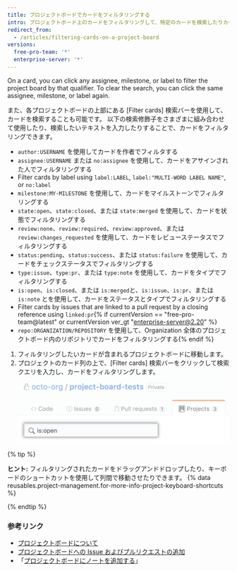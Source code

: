 ```yaml
---
title: プロジェクトボードでカードをフィルタリングする
intro: プロジェクトボード上のカードをフィルタリングして、特定のカードを検索したりカードのサブセットを表示したりできます。
redirect_from:
  - /articles/filtering-cards-on-a-project-board
versions:
  free-pro-team: '*'
  enterprise-server: '*'
---
```


On a card, you can click any assignee, milestone, or label to filter the project board by that qualifier. To clear the search, you can click the same assignee, milestone, or label again.

また、各プロジェクトボードの上部にある [Filter cards] 検索バーを使用して、カードを検索することも可能です。 以下の検索修飾子をさまざまに組み合わせて使用したり、検索したいテキストを入力したりすることで、カードをフィルタリングできます。

- `author:USERNAME` を使用してカードを作者でフィルタする
- `assignee:USERNAME` または `no:assignee` を使用して、カードをアサインされた人でフィルタリングする
- Filter cards by label using `label:LABEL`, `label:"MULTI-WORD LABEL NAME"`, or `no:label`
- `milestone:MY-MILESTONE` を使用して、カードをマイルストーンでフィルタリングする
- `state:open`、`state:closed`、または `state:merged` を使用して、カードを状態でフィルタリングする
- `review:none`、`review:required`、`review:approved`、または `review:changes_requested` を使用して、カードをレビューステータスでフィルタリングする
- `status:pending`、`status:success`、または `status:failure` を使用して、カードをチェックステータスでフィルタリングする
- `type:issue`、`type:pr`、または `type:note` を使用して、カードをタイプでフィルタリングする
- `is:open`、`is:closed`、または `is:merged`と、`is:issue`、`is:pr`、または `is:note` とを使用して、カードをステータスとタイプでフィルタリングする
- Filter cards by issues that are linked to a pull request by a closing reference using `linked:pr`{% if currentVersion == "free-pro-team@latest" or currentVersion ver_gt "enterprise-server@2.20" %}
- `repo:ORGANIZATION/REPOSITORY` を使用して、Organization 全体のプロジェクトボード内のリポジトリでカードをフィルタリングする{% endif %}

1. フィルタリングしたいカードが含まれるプロジェクトボードに移動します。
2. プロジェクトのカード列の上で、[Filter cards] 検索バーをクリックして検索クエリを入力し、カードをフィルタリングします。 ![カードのフィルタリング検索バー](/assets/images/help/projects/filter-card-search-bar.png)

{% tip %}

**ヒント:** フィルタリングされたカードをドラッグアンドドロップしたり、キーボードのショートカットを使用して列間で移動させたりできます。 {% data reusables.project-management.for-more-info-project-keyboard-shortcuts %}

{% endtip %}

### 参考リンク

- [プロジェクトボードについて](/articles/about-project-boards)
- [プロジェクトボードへの Issue およびプルリクエストの追加](/articles/adding-issues-and-pull-requests-to-a-project-board)
- 「[プロジェクトボードにノートを追加する](/articles/adding-notes-to-a-project-board)」
